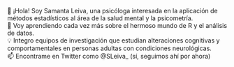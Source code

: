 👋 ¡Hola! Soy Samanta Leiva, una psicóloga interesada en la aplicación de métodos estadísticos al área de la salud mental y la psicometría.  
🌱 Voy aprendiendo cada vez más sobre el hermoso mundo de R y el análisis de datos.  
:bulb: Integro equipos de investigación que estudian alteraciones cognitivas y comportamentales en personas adultas con condiciones neurológicas.  
📫 Encontrame en Twitter como @SLeiva_ (sí, seguimos ahí por ahora)

<!---
SamiLeiva/SamiLeiva is a ✨ special ✨ repository because its `README.md` (this file) appears on your GitHub profile.
You can click the Preview link to take a look at your changes.
--->
